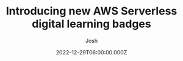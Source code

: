 ---
slug: "2022-11-29-introducing-new-aws-serverless-digital-learning-badges"
date: "2022-12-29T06:00:00.000Z"
title: "Introducing new AWS Serverless digital learning badges"
author: "Josh"
summary: "Today, we are excited to announce an all-new way to demonstrate your AWS Serverless knowledge and skills: a verifiable, digital badge. The new digital badge is aligned with our Serverless Learning Plan now available in AWS Skill Builder."
redirect_link: https://aws.amazon.com/blogs/compute/introducing-new-aws-serverless-digital-learning-badges/
---